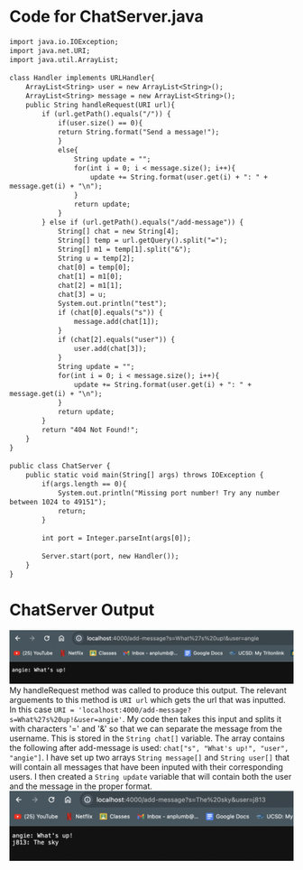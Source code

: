 
# Code for ChatServer.java <br>

```
import java.io.IOException;
import java.net.URI;
import java.util.ArrayList;

class Handler implements URLHandler{
    ArrayList<String> user = new ArrayList<String>();
    ArrayList<String> message = new ArrayList<String>();
    public String handleRequest(URI url){
        if (url.getPath().equals("/")) {
            if(user.size() == 0){
            return String.format("Send a message!");
            }
            else{
                String update = "";
                for(int i = 0; i < message.size(); i++){
                    update += String.format(user.get(i) + ": " + message.get(i) + "\n");
                }
                return update;
            }
        } else if (url.getPath().equals("/add-message")) {
            String[] chat = new String[4];
            String[] temp = url.getQuery().split("=");
            String[] m1 = temp[1].split("&");
            String u = temp[2];
            chat[0] = temp[0];
            chat[1] = m1[0];
            chat[2] = m1[1];
            chat[3] = u;
            System.out.println("test");
            if (chat[0].equals("s")) {
                message.add(chat[1]);
            }
            if (chat[2].equals("user")) {
                user.add(chat[3]);
            }
            String update = "";
            for(int i = 0; i < message.size(); i++){
                update += String.format(user.get(i) + ": " + message.get(i) + "\n");
            }
            return update;
        }
        return "404 Not Found!";
    }
}

public class ChatServer {
    public static void main(String[] args) throws IOException {
        if(args.length == 0){
            System.out.println("Missing port number! Try any number between 1024 to 49151");
            return;
        }

        int port = Integer.parseInt(args[0]);

        Server.start(port, new Handler());
    }
}
```
# ChatServer Output <br>
![Image](message1.png) <br>
My handleRequest method was called to produce this output. The relevant arguements to this method is `URI url` which gets the url that was inputted. In this case `URI = 'localhost:4000/add-message?s=What%27s%20up!&user=angie'`. My code then takes this input and splits it with characters '=' and '&' so that we can separate the message from the username. This is stored in the `String chat[]` variable. The array contains the following after add-message is used: `chat["s", "What's up!", "user", "angie"]`. I have set up two arrays `String message[]` and `String user[]` that will contain all messages that have been inputed with their corresponding users. I then created a `String update` variable that will contain both the user and the message in the proper format. 
![Image](message2.png) <br>
